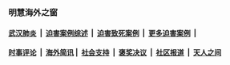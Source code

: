 
### 明慧海外之窗

####  [武汉肺炎](indexes/365.md?t=04100000) &nbsp;|&nbsp;  [迫害案例综述](indexes/328.md?t=04100000) &nbsp;|&nbsp; [迫害致死案例](indexes/277.md?t=04100000)  &nbsp;|&nbsp; [更多迫害案例](indexes/81.md?t=04100000)  &nbsp;|&nbsp; 
####  [时事评论](indexes/19.md?t=04100000) &nbsp;|&nbsp; [海外简讯](indexes/245.md?t=04100000)&nbsp;|&nbsp;  [社会支持](indexes/140.md?t=04100000) &nbsp;|&nbsp; [褒奖决议](indexes/282.md?t=04100000) &nbsp;|&nbsp; [社区报道](indexes/91.md?t=04100000)  &nbsp;|&nbsp; [天人之间](indexes/78.md?t=04100000) 

